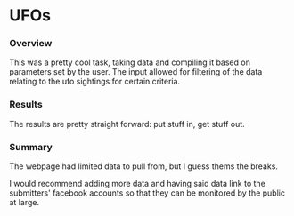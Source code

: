# UFOs

### Overview

This was a pretty cool task, taking data and compiling it based on parameters set by the user.  The input allowed for filtering of the data relating to the ufo sightings for certain criteria.

### Results

The results are pretty straight forward: put stuff in, get stuff out.

### Summary

The webpage had limited data to pull from, but I guess thems the breaks.

I would recommend adding more data and having said data link to the submitters' facebook accounts so that they can be monitored by the public at large.
